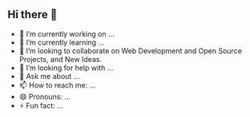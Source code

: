 ## Hi there 👋

- 🔭 I’m currently working on ...
- 🌱 I’m currently learning ...
- 👯 I’m looking to collaborate on Web Development and Open Source Projects, and New Ideas.
- 🤔 I’m looking for help with ...
- 💬 Ask me about ...
- 📫 How to reach me: ...
- 😄 Pronouns: ...
- ⚡ Fun fact: ...
